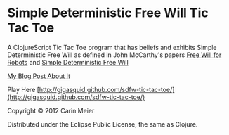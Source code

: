 # Simple Deterministic Free Will Tic Tac Toe

A ClojureScript Tic Tac Toe program that
has beliefs and exhibits Simple Deterministic Free Will
as defined in John McCarthy's papers 
[Free Will for Robots](http://www-formal.stanford.edu/jmc/freewill/freewill.html)
and [Simple Deterministic Free Will](http://www-formal.stanford.edu/jmc/freewill2/freewill2.html)

[My Blog Post About It](http://gigasquidsoftware.com/wordpress/?p=557)

Play Here [http://gigasquid.github.com/sdfw-tic-tac-toe/](http://gigasquid.github.com/sdfw-tic-tac-toe/)

Copyright © 2012 Carin Meier

Distributed under the Eclipse Public License, the same as Clojure.
